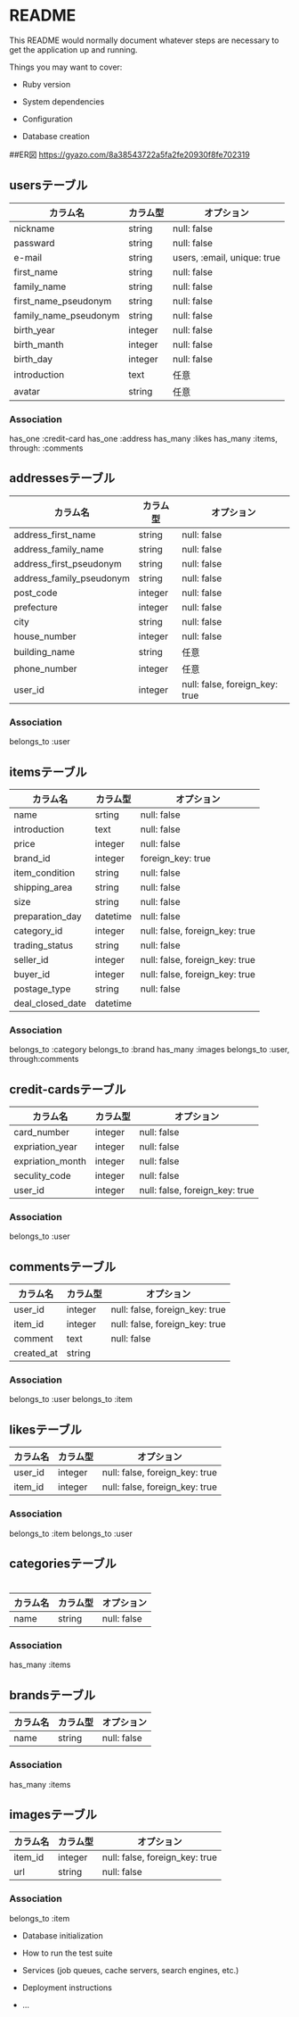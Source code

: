 # README

This README would normally document whatever steps are necessary to get the
application up and running.

Things you may want to cover:

* Ruby version

* System dependencies

* Configuration

* Database creation

##ER図 https://gyazo.com/8a38543722a5fa2fe20930f8fe702319

## usersテーブル

|カラム名|カラム型|オプション|
|------|----|-------|
|nickname|string|null: false|
|passward|string|null: false|
|e-mail|string|users, :email, unique: true|
|first_name|string|null: false|
|family_name|string|null: false|
|first_name_pseudonym|string|null: false|
|family_name_pseudonym|string|null: false|
|birth_year|integer|null: false|
|birth_manth|integer|null: false|
|birth_day|integer|null: false|
|introduction|text|任意|
|avatar|string|任意|


### Association

has_one :credit-card
has_one :address
has_many :likes
has_many :items, through: :comments


## addressesテーブル

|カラム名|カラム型|オプション|
|------|----|-------|
|address_first_name|string|null: false|
|address_family_name|string|null: false|
|address_first_pseudonym|string|null: false|
|address_family_pseudonym|string|null: false|
|post_code|integer|null: false|
|prefecture|integer|null: false|
|city|string|null: false|
|house_number|integer|null: false|
|building_name|string|任意|
|phone_number|integer|任意|
|user_id|integer|null: false, foreign_key: true|

### Association

belongs_to :user

## itemsテーブル

|カラム名|カラム型|オプション|
|------|----|-------|
|name|srting|null: false|
|introduction|text|null: false|
|price|integer|null: false|
|brand_id|integer|foreign_key: true|
|item_condition|string|null: false|
|shipping_area|string|null: false|
|size|string|null: false|
|preparation_day|datetime|null: false|
|category_id|integer|null: false, foreign_key: true|
|trading_status|string|null: false|
|seller_id|integer|null: false, foreign_key: true|
|buyer_id|integer|null: false, foreign_key: true|
|postage_type|string|null: false|
|deal_closed_date|datetime||

### Association

belongs_to :category
belongs_to :brand
has_many :images
belongs_to :user, through:comments

## credit-cardsテーブル

|カラム名|カラム型|オプション|
|------|----|-------|
|card_number|integer|null: false|
|expriation_year|integer|null: false|
|expriation_month|integer|null: false|
|seculity_code|integer|null: false|
|user_id|integer|null: false, foreign_key: true|

### Association

belongs_to :user

## commentsテーブル

|カラム名|カラム型|オプション|
|------|----|-------|
|user_id|integer|null: false, foreign_key: true|
|item_id|integer|null: false, foreign_key: true|
|comment|text|null: false|
|created_at|string||

### Association

belongs_to :user
belongs_to :item

## likesテーブル

|カラム名|カラム型|オプション|
|------|----|-------|
|user_id|integer|null: false, foreign_key: true|
|item_id|integer|null: false, foreign_key: true|

### Association

belongs_to :item
belongs_to :user

## categoriesテーブル
# 
|カラム名|カラム型|オプション|
|------|----|-------|
|name|string|null: false|

### Association

has_many :items

## brandsテーブル

|カラム名|カラム型|オプション|
|------|----|-------|
|name|string|null: false|

### Association

has_many :items

## imagesテーブル

|カラム名|カラム型|オプション|
|------|----|-------|
|item_id|integer|null: false, foreign_key: true|
|url|string|null: false|

### Association

belongs_to :item

* Database initialization

* How to run the test suite

* Services (job queues, cache servers, search engines, etc.)

* Deployment instructions

* ...

